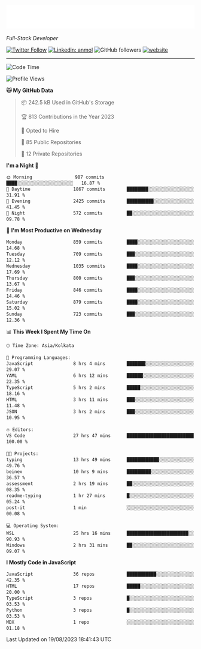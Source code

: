 <!-- <img src="https://readme-typing-svg.herokuapp.com?lines=HI%2C+I'm+Tonal+Mathew;I'm+a+Full+Stack+Developer"> -->

<!-- START:readme-typing -->
<img src="readme-typing.svg" />
<!-- END:readme-typing -->

<p><em>Full-Stack Developer</em></p>

[![Twitter Follow](https://img.shields.io/twitter/follow/tonalmathew?style=flat)](https://twitter.com/intent/follow?screen_name=tonalmathew)
[![Linkedin: anmol](https://img.shields.io/badge/tonal-mathew?style=flat-square&logo=Linkedin&logoColor=white&link=https://www.linkedin.com/in/tonal-mathew/)](https://www.linkedin.com/in/tonal-mathew/)
![GitHub followers](https://img.shields.io/github/followers/tonalmathew?label=Follow&style=social)
[![website](https://img.shields.io/badge/Website-46a2f1.svg?&style=flat-square&logo=Google-Chrome&logoColor=white&link=http://tonalmathew.github.io/)](http://tonalmathew.github.io/)

---
<!--START_SECTION:waka-->
![Code Time](http://img.shields.io/badge/Code%20Time-1%2C171%20hrs%202%20mins-blue)

![Profile Views](http://img.shields.io/badge/Profile%20Views-258-blue)

**🐱 My GitHub Data** 

> 📦 242.5 kB Used in GitHub's Storage 
 > 
> 🏆 813 Contributions in the Year 2023
 > 
> 💼 Opted to Hire
 > 
> 📜 85 Public Repositories 
 > 
> 🔑 12 Private Repositories 
 > 
**I'm a Night 🦉** 

```text
🌞 Morning                987 commits         ████░░░░░░░░░░░░░░░░░░░░░   16.87 % 
🌆 Daytime                1867 commits        ████████░░░░░░░░░░░░░░░░░   31.91 % 
🌃 Evening                2425 commits        ██████████░░░░░░░░░░░░░░░   41.45 % 
🌙 Night                  572 commits         ██░░░░░░░░░░░░░░░░░░░░░░░   09.78 % 
```
📅 **I'm Most Productive on Wednesday** 

```text
Monday                   859 commits         ████░░░░░░░░░░░░░░░░░░░░░   14.68 % 
Tuesday                  709 commits         ███░░░░░░░░░░░░░░░░░░░░░░   12.12 % 
Wednesday                1035 commits        ████░░░░░░░░░░░░░░░░░░░░░   17.69 % 
Thursday                 800 commits         ███░░░░░░░░░░░░░░░░░░░░░░   13.67 % 
Friday                   846 commits         ████░░░░░░░░░░░░░░░░░░░░░   14.46 % 
Saturday                 879 commits         ████░░░░░░░░░░░░░░░░░░░░░   15.02 % 
Sunday                   723 commits         ███░░░░░░░░░░░░░░░░░░░░░░   12.36 % 
```


📊 **This Week I Spent My Time On** 

```text
🕑︎ Time Zone: Asia/Kolkata

💬 Programming Languages: 
JavaScript               8 hrs 4 mins        ███████░░░░░░░░░░░░░░░░░░   29.07 % 
YAML                     6 hrs 12 mins       ██████░░░░░░░░░░░░░░░░░░░   22.35 % 
TypeScript               5 hrs 2 mins        █████░░░░░░░░░░░░░░░░░░░░   18.16 % 
HTML                     3 hrs 11 mins       ███░░░░░░░░░░░░░░░░░░░░░░   11.48 % 
JSON                     3 hrs 2 mins        ███░░░░░░░░░░░░░░░░░░░░░░   10.95 % 

🔥 Editors: 
VS Code                  27 hrs 47 mins      █████████████████████████   100.00 % 

🐱‍💻 Projects: 
typing                   13 hrs 49 mins      ████████████░░░░░░░░░░░░░   49.76 % 
beinex                   10 hrs 9 mins       █████████░░░░░░░░░░░░░░░░   36.57 % 
assessment               2 hrs 19 mins       ██░░░░░░░░░░░░░░░░░░░░░░░   08.35 % 
readme-typing            1 hr 27 mins        █░░░░░░░░░░░░░░░░░░░░░░░░   05.24 % 
post-it                  1 min               ░░░░░░░░░░░░░░░░░░░░░░░░░   00.08 % 

💻 Operating System: 
WSL                      25 hrs 16 mins      ███████████████████████░░   90.93 % 
Windows                  2 hrs 31 mins       ██░░░░░░░░░░░░░░░░░░░░░░░   09.07 % 
```

**I Mostly Code in JavaScript** 

```text
JavaScript               36 repos            ███████████░░░░░░░░░░░░░░   42.35 % 
HTML                     17 repos            █████░░░░░░░░░░░░░░░░░░░░   20.00 % 
TypeScript               3 repos             █░░░░░░░░░░░░░░░░░░░░░░░░   03.53 % 
Python                   3 repos             █░░░░░░░░░░░░░░░░░░░░░░░░   03.53 % 
MDX                      1 repo              ░░░░░░░░░░░░░░░░░░░░░░░░░   01.18 % 
```




 Last Updated on 19/08/2023 18:41:43 UTC
<!--END_SECTION:waka-->
